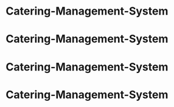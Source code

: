 # Catering-Management-System
# Catering-Management-System
# Catering-Management-System
# Catering-Management-System
